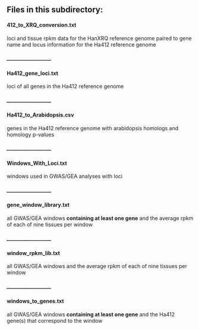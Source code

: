 ## Files in this subdirectory:

#### 412_to_XRQ_conversion.txt
loci and tissue rpkm data for the HanXRQ reference genome paired to gene name and locus information for the Ha412 reference genome
##### __________________
#### Ha412_gene_loci.txt
loci of all genes in the Ha412 reference genome
##### __________________
#### Ha412_to_Arabidopsis.csv
genes in the Ha412 reference genome with arabidopsis homologs and homology p-values
##### __________________
#### Windows_With_Loci.txt
windows used in GWAS/GEA analyses with loci
##### __________________
#### gene_window_library.txt
all GWAS/GEA windows **containing at least one gene** and the average rpkm of each of nine tissues per window
##### __________________
#### window_rpkm_lib.txt
all GWAS/GEA windows and the average rpkm of each of nine tissues per window
##### __________________
#### windows_to_genes.txt
all GWAS/GEA windows **containing at least one gene** and the Ha412 gene(s) that correspond to the window
